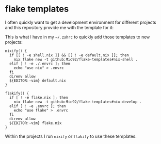 # flake templates

I often quickly want to get a development environment for different projects and
this repository provide me with the template for it:

This is what I have in my `~/.zshrc` to quickly add those templates to new projects:

```shell
nixify() {
  if [[ ! -e shell.nix ]] && [[ ! -e default.nix ]]; then
    nix flake new -t github:Mic92/flake-templates#nix-shell .
  elif [ ! -e ./.envrc ]; then
    echo "use nix" > .envrc
  fi
  direnv allow
  ${EDITOR:-vim} default.nix
}

flakify() {
  if [ ! -e flake.nix ]; then
    nix flake new -t github:Mic92/flake-templates#nix-develop .
  elif [ ! -e .envrc ]; then
    echo "use flake" > .envrc
  fi
  direnv allow
  ${EDITOR:-vim} flake.nix
}
```

Within the projects I run `nixify` or `flakify` to use these templates.
